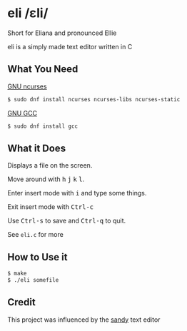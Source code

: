 # eli /ɛli/

Short for Eliana and pronounced Ellie

eli is a simply made text editor written in C

## What You Need

[GNU ncurses](https://www.gnu.org/software/ncurses/ncurses.html)

```bash
$ sudo dnf install ncurses ncurses-libs ncurses-static
```

[GNU GCC](http://gcc.gnu.org/)

```bash
$ sudo dnf install gcc
```

## What it Does

Displays a file on the screen.

Move around with <kbd>h</kbd> <kbd>j</kbd> <kbd>k</kbd> <kbd>l</kbd>.

Enter insert mode with <kbd>i</kbd> and type some things.

Exit insert mode with <kbd>Ctrl-c</kbd>

Use <kbd>Ctrl-s</kbd> to save and <kbd>Ctrl-q</kbd> to quit.

See `eli.c` for more

## How to Use it

```bash
$ make
$ ./eli somefile
```

## Credit

This project was influenced by the [sandy](http://tools.suckless.org/sandy) text editor
